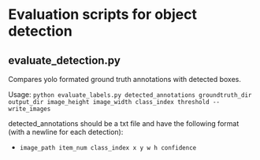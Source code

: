# Evaluation scripts for object detection

## evaluate_detection.py

Compares yolo formated ground truth annotations with detected boxes.

Usage: `python evaluate_labels.py detected_annotations groundtruth_dir output_dir image_height image_width class_index threshold --write_images` 

detected_annotations should be a txt file and have the following format (with a newline for each detection):
* `image_path item_num class_index x y w h confidence`